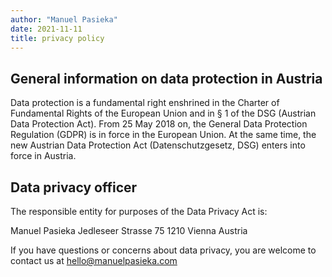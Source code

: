 ```yaml
---
author: "Manuel Pasieka"
date: 2021-11-11
title: privacy policy 
---
```


## General information on data protection in Austria
Data protection is a fundamental right enshrined in the Charter of Fundamental Rights of the
European Union and in § 1 of the DSG (Austrian Data Protection Act). From 25 May 2018 on,
the General Data Protection Regulation (GDPR) is in force in the European Union. At the same
time, the new Austrian Data Protection Act (Datenschutzgesetz, DSG) enters into force in
Austria. 

## Data privacy officer
The responsible entity for purposes of the Data Privacy Act is:

Manuel Pasieka
Jedleseer Strasse 75
1210 Vienna
Austria
  
If you have questions or concerns about data privacy, you are welcome to contact us at hello@manuelpasieka.com

